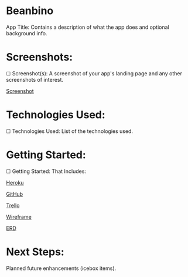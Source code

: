 # Beanbino

App Title: Contains a description of what the app does and optional background info.

# Screenshots:

☐ Screenshot(s): A screenshot of your app's landing page and any other screenshots of interest.

[Screenshot](public/1.png)

# Technologies Used:

☐ Technologies Used: List of the technologies used.

# Getting Started:

☐ Getting Started: That Includes:

[Heroku](https://beanbino.herokuapp.com/)

[GitHub](https://github.com/bearcodes870/beanbino)

[Trello](https://trello.com/b/bhNmUsBe/sei-proj-4-beanbino)

[Wireframe](https://lucid.app/lucidchart/54924940-3368-4a60-ac94-1a13710e66ed/edit?beaconFlowId=4C7AE22D9D61A6F4&page=0_0#?folder_id=home&browser=icon)

[ERD](https://lucid.app/lucidchart/1f57357f-012a-4abe-8bcd-ec72e5d7f999/edit?beaconFlowId=263377192EF2540C&page=0_0#?folder_id=home&browser=icon)




# Next Steps:

Planned future enhancements (icebox items).

